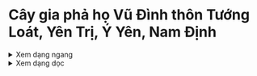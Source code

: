 # Cây gia phả họ Vũ Đình thôn Tướng Loát, Yên Trị, Ý Yên, Nam Định
<details><summary>Xem dạng ngang</summary>

<img alt="Cây gia phả họ Vũ Đình thôn Tướng Loát" src="./vu.toc.v1.svg?raw=true">

</details>

<details><summary>Xem dạng dọc</summary>
  
<img alt="Cây gia phả họ Vũ Đình thôn Tướng Loát (dọc)" src="./VU.toc.wbs.v1.svg?raw=true">

</details>
